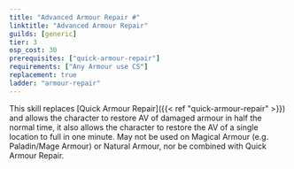 ```yaml
---
title: "Advanced Armour Repair #"
linktitle: "Advanced Armour Repair"
guilds: [generic]
tier: 3
osp_cost: 30
prerequisites: ["quick-armour-repair"]
requirements: ["Any Armour use CS"]
replacement: true
ladder: "armour-repair"
---
```

This skill replaces [Quick Armour Repair]({{< ref "quick-armour-repair" >}}) and allows the character to restore AV of damaged armour in half the normal time, it also allows the character to restore the AV of a single location to full in one minute. May not be used on Magical Armour (e.g. Paladin/Mage Armour) or Natural Armour, nor be combined with Quick Armour Repair.